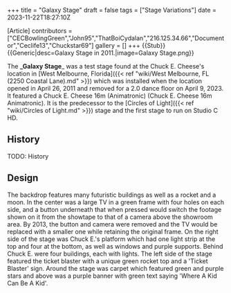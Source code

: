 +++
title = "Galaxy Stage"
draft = false
tags = ["Stage Variations"]
date = 2023-11-22T18:27:10Z

[Article]
contributors = ["CECBowlingGreen","John95","ThatBoiCydalan","216.125.34.66","Documentor","Ceclife13","Chuckstar69"]
gallery = []
+++
{{Stub}}{{Generic|desc=Galaxy Stage in 2011.|image=Galaxy Stage.png}}

The **_Galaxy Stage**_ was a test stage found at the Chuck E. Cheese's location in [West Melbourne, Florida]({{< ref "wiki/West Melbourne, FL (2250 Coastal Lane).md" >}}) which was installed when the location opened in April 26, 2011 and removed for a 2.0 dance floor on April 9, 2023. It featured a Chuck E. Cheese 16m (Animatronic) (Chuck E. Cheese 16m Animatronic). It is the predecessor to the [Circles of Light]({{< ref "wiki/Circles of Light.md" >}}) stage and the first stage to run on Studio C HD.

## History ##
TODO: History

## Design ##
The backdrop features many futuristic buildings as well as a rocket and a moon. In the center was a large TV in a green frame with four holes on each side, and a button underneath that when pressed would switch the footage shown on it from the showtape to that of a camera above the showroom area. By 2013, the button and camera  were removed and the TV would be replaced with a smaller one while retaining the original frame. On the right side of the stage was Chuck E.'s platform which had one light strip at the top and four at the bottom, as well as windows and purple supports. Behind Chuck E. were four buildings, each with lights. The left side of the stage featured the ticket blaster with a unique green rocket top and a 'Ticket Blaster' sign. Around the stage was carpet which featured green and purple stars and above was a purple banner with green text saying 'Where A Kid Can Be A Kid'.